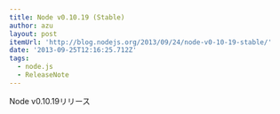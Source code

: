 ```yaml
---
title: Node v0.10.19 (Stable)
author: azu
layout: post
itemUrl: 'http://blog.nodejs.org/2013/09/24/node-v0-10-19-stable/'
date: '2013-09-25T12:16:25.712Z'
tags:
  - node.js
  - ReleaseNote
---
```

Node v0.10.19リリース
